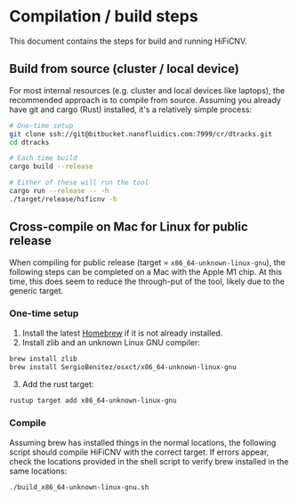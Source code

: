 # Compilation / build steps
This document contains the steps for build and running HiFiCNV.

## Build from source (cluster / local device)
For most internal resources (e.g. cluster and local devices like laptops), the recommended approach is to compile from source.
Assuming you already have git and cargo (Rust) installed, it's a relatively simple process:

```bash
# One-time setup
git clone ssh://git@bitbucket.nanofluidics.com:7999/cr/dtracks.git
cd dtracks

# Each time build
cargo build --release

# Either of these will run the tool
cargo run --release -- -h
./target/release/hificnv -h 
```

## Cross-compile on Mac for Linux for public release
When compiling for public release (target = `x86_64-unknown-linux-gnu`), the following steps can be completed on a Mac with the Apple M1 chip.
At this time, this does seem to reduce the through-put of the tool, likely due to the generic target.

### One-time setup
1. Install the latest [Homebrew](https://brew.sh) if it is not already installed.
2. Install zlib and an unknown Linux GNU compiler:
```bash
brew install zlib
brew install SergioBenitez/osxct/x86_64-unknown-linux-gnu
```
3. Add the rust target:
```bash
rustup target add x86_64-unknown-linux-gnu
```

### Compile
Assuming brew has installed things in the normal locations, the following script should compile HiFiCNV with the correct target.
If errors appear, check the locations provided in the shell script to verify brew installed in the same locations:
```bash
./build_x86_64-unknown-linux-gnu.sh
```
